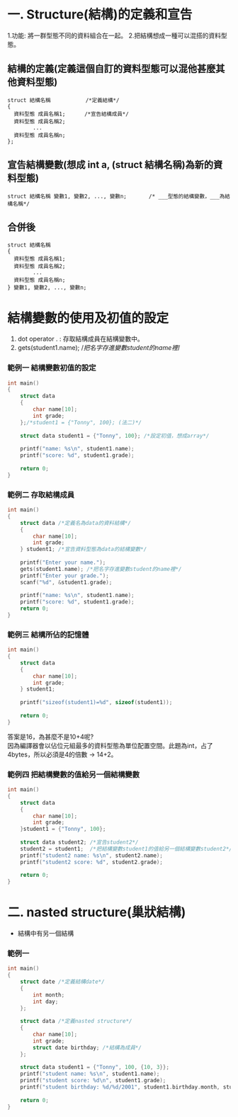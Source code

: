 # 一. Structure(結構)的定義和宣告
1.功能: 將一群型態不同的資料組合在一起。 
2.把結構想成一種可以混搭的資料型態。

## 結構的定義(定義這個自訂的資料型態可以混他甚麼其他資料型態)
```
struct 結構名稱           /*定義結構*/
{
  資料型態 成員名稱1;      /*宣告結構成員*/
  資料型態 成員名稱2;
        ...
  資料型態 成員名稱n;
};
```

## 宣告結構變數(想成 int a, (struct 結構名稱)為新的資料型態)
```
struct 結構名稱 變數1, 變數2, ..., 變數n;       /* ___型態的結構變數，___為結構名稱*/  
```

## 合併後
```
struct 結構名稱 
{
  資料型態 成員名稱1;      
  資料型態 成員名稱2;
        ...
  資料型態 成員名稱n;
} 變數1, 變數2, ..., 變數n;
```
# 結構變數的使用及初值的設定
1. dot operator . : 存取結構成員在結構變數中。
2. gets(student1.name); /*把名字存進變數student的name裡*/
### 範例一 結構變數初值的設定
```c
int main()
{   
    struct data 
    {
        char name[10]; 
        int grade;
    };/*student1 = {"Tonny", 100}; (法二)*/
    
    struct data student1 = {"Tonny", 100}; /*設定初值，想成array*/
    
    printf("name: %s\n", student1.name);
    printf("score: %d", student1.grade);
  
    return 0;
}
```
### 範例二 存取結構成員
```c
int main()
{   
    struct data /*定義名為data的資料結構*/
    {
        char name[10]; 
        int grade;
    } student1; /*宣告資料型態為data的結構變數*/
    
    printf("Enter your name.");
    gets(student1.name); /*把名字存進變數student的name裡*/
    printf("Enter your grade.");
    scanf("%d", &student1.grade);
    
    printf("name: %s\n", student1.name);
    printf("score: %d", student1.grade);
    return 0;
}
```
### 範例三 結構所佔的記憶體
```c
int main()
{   
    struct data 
    {
        char name[10]; 
        int grade;
    } student1; 
    
    printf("sizeof(student1)=%d", sizeof(student1));
  
    return 0;
}
```
答案是16，為甚麼不是10+4呢?  
因為編譯器會以佔位元組最多的資料型態為單位配置空間。此題為int，占了4bytes，所以必須是4的倍數 -> 14+2。

### 範例四 把結構變數的值給另一個結構變數
```c
int main()
{   
    struct data 
    {
        char name[10]; 
        int grade;
    }student1 = {"Tonny", 100};
    
    struct data student2; /*宣告student2*/
    student2 = student1;  /*把結構變數student1的值給另一個結構變數student2*/
    printf("student2 name: %s\n", student2.name);
    printf("student2 score: %d", student2.grade);
  
    return 0;
}
```
# 二. nasted structure(巢狀結構)
- 結構中有另一個結構
### 範例一
```c
int main()
{   
    struct date /*定義結構date*/
    {
        int month;
        int day;
    };
    
    struct data /*定義nasted structure*/
    {
        char name[10]; 
        int grade;
        struct date birthday; /*結構為成員*/
    };
    
    struct data student1 = {"Tonny", 100, {10, 3}};
    printf("student name: %s\n", student1.name);
    printf("student score: %d\n", student1.grade);
    printf("student birthday: %d/%d/2001", student1.birthday.month, student1.birthday.day); /*注意這裡*/
  
    return 0;
}
```
